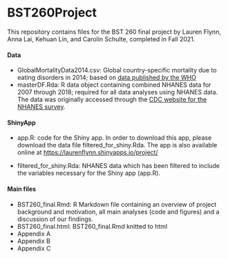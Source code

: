 # BST260Project
This repository contains files for the BST 260 final project by Lauren Flynn, Anna Lai, Kehuan Lin, and Carolin Schulte, completed in Fall 2021.

#### Data
- GlobalMortalityData2014.csv: Global country-specific mortality due to eating disorders in 2014; based on [data published by the WHO](https://view.officeapps.live.com/op/view.aspx?src=https%3A%2F%2Fwww.who.int%2Fhealthinfo%2Fglobal_burden_disease%2FGHE_Deaths_2012_country.xls%3Fua%3D1&wdOrigin=BROWSELINK) 
- masterDF.Rda: R data object containing combined NHANES data for 2007 through 2018; required for all data analyses using NHANES data. The data was originally accessed through the [CDC website for the NHANES survey](https://www.cdc.gov/nchs/nhanes/about_nhanes.htm). 

#### ShinyApp
- app.R: code for the Shiny app. In order to download this app, please download the data file filtered_for_shiny.Rda. The app is also available online at https://laurenflynn.shinyapps.io/project/

- filtered_for_shiny.Rda: NHANES data which has been filtered to include the variables necessary for the Shiny app (app.R). 

#### Main files
- BST260_final.Rmd: R Markdown file containing an overview of project background and motivation, all main analyses (code and figures) and a discussion of our findings.
- BST260_final.html: BST260_final.Rmd knitted to html
- Appendix A
- Appendix B
- Appendix C 
